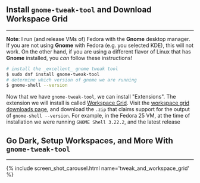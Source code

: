 ## Install `gnome-tweak-tool` and Download Workspace Grid
----------------------------------------------------------------------------------------

**Note**: I run (and release VMs of) Fedora with the **Gnome** desktop manager.  If you
are not using **Gnome** with Fedora (e.g. you selected KDE), this will not work.  On the
other hand, if you are using a different flavor of Linux that has **Gnome** installed,
you _can_ follow these instructions!

```bash
# install the _excellent_ gnome tweak tool
$ sudo dnf install gnome-tweak-tool
# determine which version of gnome we are running
$ gnome-shell --version
```

Now that we have `gnome-tweak-tool`, we can install "Extensions".  The extension we will
install is called [Workspace Grid][workspace_grid_home].  Visit the
[workspace grid downloads page][workspace_grid_down], and download the `.zip` that
claims support for the output of `gnome-shell --version`.  For example, in the Fedora 25
VM, at the time of installation we were running `GNOME Shell 3.22.2`, and the latest
release

[workspace_grid_home]: https://github.com/zakkak/workspace-grid-gnome-shell-extension
[workspace_grid_down]: https://github.com/zakkak/workspace-grid-gnome-shell-extension/releases

## Go Dark, Setup Workspaces, and More With `gnome-tweak-tool`
----------------------------------------------------------------------------------------

{% include screen_shot_carousel.html name='tweak_and_workspace_grid' %}



